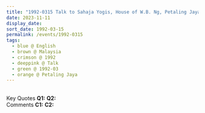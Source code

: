 ```yaml
---
title: "1992-0315 Talk to Sahaja Yogis, House of W.B. Ng, Petaling Jaya (15 kms W of Kuala Lumpur), Malaysia"
date: 2023-11-11
display_date: 
sort_date: 1992-03-15
permalink: /events/1992-0315
tags:
  - blue @ English
  - brown @ Malaysia
  - crimson @ 1992
  - deeppink @ Talk
  - green @ 1992-03
  - orange @ Petaling Jaya
---
```


<br>

<wave-list>
  <list-title color="DarkSeaGreen" width="55">Key Quotes</list-title>
  <list-item color="BlanchedAlmond" width="280"><b>Q1:</b> <i></i></list-item>
  <list-item color="Lavender" width="280"><b>Q2:</b> <i></i></list-item>
</wave-list>

<br>

<wave-list>
  <list-title color="DarkSeaGreen" width="55">Comments</list-title>
  <list-item color="BlanchedAlmond" width="280"><b>C1:</b> <i></i></list-item>
  <list-item color="Lavender" width="280"><b>C2:</b> <i></i></list-item>
</wave-list>